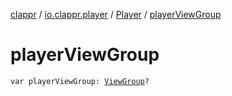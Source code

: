 [clappr](../../index.md) / [io.clappr.player](../index.md) / [Player](index.md) / [playerViewGroup](./player-view-group.md)

# playerViewGroup

`var playerViewGroup: `[`ViewGroup`](https://developer.android.com/reference/android/view/ViewGroup.html)`?`